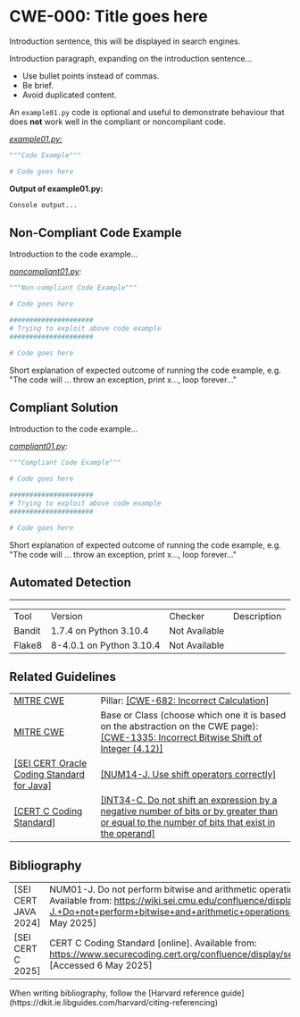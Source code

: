 # CWE-000: Title goes here

Introduction sentence, this will be displayed in search engines.

Introduction paragraph, expanding on the introduction sentence...

* Use bullet points instead of commas.
* Be brief.
* Avoid duplicated content.

An `example01.py` code is optional and useful to demonstrate behaviour that does __not__ work well in the compliant or noncompliant code.

_[example01.py:](example01.py)_

```py
"""Code Example"""

# Code goes here
```

 __Output of example01.py:__

```bash
Console output...
```

## Non-Compliant Code Example

Introduction to the code example...

_[noncompliant01.py](noncompliant01.py):_

```python
"""Non-compliant Code Example"""

# Code goes here

#####################
# Trying to exploit above code example
#####################

# Code goes here
```

Short explanation of expected outcome of running the code example, e.g. "The code will ... throw an exception, print x..., loop forever..."

## Compliant Solution

Introduction to the code example...

_[compliant01.py](compliant01.py):_

```python
"""Compliant Code Example"""

# Code goes here

#####################
# Trying to exploit above code example
#####################

# Code goes here
```

Short explanation of expected outcome of running the code example, e.g. "The code will ... throw an exception, print x..., loop forever..."

## Automated Detection

<table>
    <hr>
        <td>Tool</td>
        <td>Version</td>
        <td>Checker</td>
        <td>Description</td>
    </hr>
    <tr>
        <td>Bandit</td>
        <td>1.7.4 on Python 3.10.4</td>
        <td>Not Available</td>
        <td></td>
    </tr>
    <tr>
        <td>Flake8</td>
        <td>8-4.0.1 on Python 3.10.4</td>
        <td>Not Available</td>
        <td></td>
    </tr>
</table>

## Related Guidelines

<table>
    <tr>
        <td><a href="http://cwe.mitre.org/">MITRE CWE</a></td>
        <td>Pillar: <a href="https://cwe.mitre.org/data/definitions/682.html"> [CWE-682: Incorrect Calculation]</a></td>
    </tr>
    <tr>
        <td><a href="http://cwe.mitre.org/">MITRE CWE</a></td>
        <td>Base or Class (choose which one it is based on the abstraction on the CWE page): <a href="https://cwe.mitre.org/data/definitions/1335.html">[CWE-1335: Incorrect Bitwise Shift of Integer (4.12)]</a></td>
    </tr>
    <tr>
        <td><a href="https://wiki.sei.cmu.edu/confluence/display/java/SEI+CERT+Oracle+Coding+Standard+for+Java">[SEI CERT Oracle Coding Standard for Java]</a></td>
    <td><a href="https://wiki.sei.cmu.edu/confluence/display/java/NUM14-J.+Use+shift+operators+correctly">[NUM14-J. Use shift operators correctly]</a></td>
    </tr>
    <tr>
        <td><a href="https://www.securecoding.cert.org/confluence/display/seccode/CERT+C+Coding+Standard">[CERT C Coding Standard]</a></td>
        <td><a href="https://wiki.sei.cmu.edu/confluence/display/c/INT34-C.+Do+not+shift+an+expression+by+a+negative+number+of+bits+or+by+greater+than+or+equal+to+the+number+of+bits+that+exist+in+the+operand">[INT34-C. Do not shift an expression by a negative number of bits or by greater than or equal to the number of bits that exist in the operand]</a></td>
    </tr>
</table>

## Bibliography

<table>
    <tr>
        <td>[SEI CERT JAVA 2024]</td>
        <td>NUM01-J. Do not perform bitwise and arithmetic operations on the same data [online]. Available from: <a href="https://wiki.sei.cmu.edu/confluence/display/java/NUM01-J.+Do+not+perform+bitwise+and+arithmetic+operations+on+the+same+data">https://wiki.sei.cmu.edu/confluence/display/java/NUM01-J.+Do+not+perform+bitwise+and+arithmetic+operations+on+the+same+data</a>,  [Accessed 6 May 2025]</td>
    </tr>
    <tr>
        <td>[SEI CERT C 2025]</td>
        <td>CERT C Coding Standard [online]. Available from: <a href=https://www.securecoding.cert.org/confluence/display/seccode/CERT+C+Coding+Standard>https://www.securecoding.cert.org/confluence/display/seccode/CERT+C+Coding+Standard</a> [Accessed 6 May 2025]</td>
    </tr>
</table>
When writing bibliography, follow the [Harvard reference guide](https://dkit.ie.libguides.com/harvard/citing-referencing)

